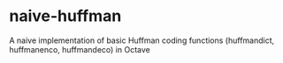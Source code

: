 # naive-huffman
A naive implementation of basic Huffman coding functions (huffmandict, huffmanenco, huffmandeco) in Octave
